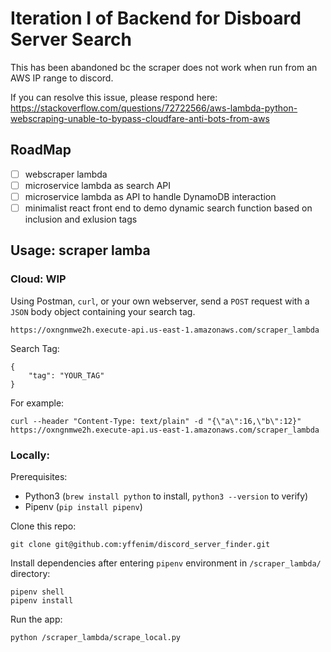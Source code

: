 # Iteration I of Backend for Disboard Server Search 

This has been abandoned bc the scraper does not work when run from an AWS IP range to discord. 

If you can resolve this issue, please respond here: https://stackoverflow.com/questions/72722566/aws-lambda-python-webscraping-unable-to-bypass-cloudfare-anti-bots-from-aws


## RoadMap

- [ ] webscraper lambda
- [ ] microservice lambda as search API 
- [ ] microservice lambda as API to handle DynamoDB interaction
- [ ] minimalist react front end to demo dynamic search function based on inclusion and exlusion tags

## Usage: scraper lamba

### Cloud: WIP

Using Postman, `curl`, or your own webserver, send a `POST` request with a `JSON` body object containing your search tag.

```
https://oxngnmwe2h.execute-api.us-east-1.amazonaws.com/scraper_lambda
```

Search Tag:

```
{ 
	"tag": "YOUR_TAG"
}
```

For example: 

```
curl --header "Content-Type: text/plain" -d "{\"a\":16,\"b\":12}" https://oxngnmwe2h.execute-api.us-east-1.amazonaws.com/scraper_lambda
```


### Locally:

Prerequisites: 
- Python3 (`brew install python` to install, `python3 --version` to verify)
- Pipenv (`pip install pipenv`)

Clone this repo: 
```
git clone git@github.com:yffenim/discord_server_finder.git
```

Install dependencies after entering `pipenv` environment in `/scraper_lambda/` directory:

```
pipenv shell
pipenv install
```

Run the app:
```
python /scraper_lambda/scrape_local.py
```
